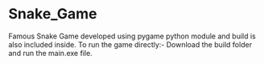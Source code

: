 # Snake_Game
Famous Snake Game developed using pygame python module and build is also included inside.
To run the game directly:- 
Download the build folder and run the main.exe file.
